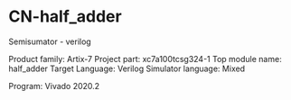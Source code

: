 # CN-half_adder
Semisumator - verilog


Product family: Artix-7
Project part: xc7a100tcsg324-1
Top module name: half_adder
Target Language: Verilog
Simulator language: Mixed

Program: Vivado 2020.2
